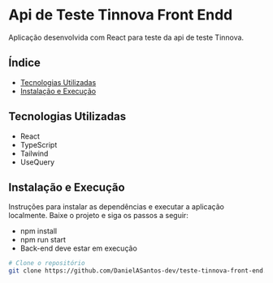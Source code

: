 # Api de Teste Tinnova Front Endd

Aplicação desenvolvida com React para teste da api de teste Tinnova.

## Índice

- [Tecnologias Utilizadas](#tecnologias-utilizadas)
- [Instalação e Execução](#instalação-e-execução)



## Tecnologias Utilizadas

- React
- TypeScript
- Tailwind
- UseQuery


## Instalação e Execução

Instruções para instalar as dependências e executar a aplicação localmente.
Baixe o projeto e siga os passos a seguir:
- npm install
- npm run start
- Back-end deve estar em execução

```bash
# Clone o repositório
git clone https://github.com/DanielASantos-dev/teste-tinnova-front-end.git
